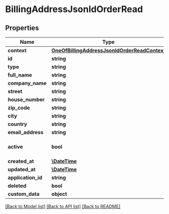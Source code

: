 # BillingAddressJsonldOrderRead

## Properties
Name | Type | Description | Notes
------------ | ------------- | ------------- | -------------
**context** | [**OneOfBillingAddressJsonldOrderReadContext**](OneOfBillingAddressJsonldOrderReadContext.md) |  | [optional] 
**id** | **string** |  | [optional] 
**type** | **string** |  | [optional] 
**full_name** | **string** |  | [optional] 
**company_name** | **string** |  | [optional] 
**street** | **string** |  | [optional] 
**house_number** | **string** |  | [optional] 
**zip_code** | **string** |  | [optional] 
**city** | **string** |  | [optional] 
**country** | **string** |  | [optional] 
**email_address** | **string** |  | [optional] 
**active** | **bool** |  | [optional] [default to true]
**created_at** | [**\DateTime**](\DateTime.md) |  | [optional] 
**updated_at** | [**\DateTime**](\DateTime.md) |  | [optional] 
**application_id** | **string** |  | [optional] 
**deleted** | **bool** |  | [optional] 
**custom_data** | **object** |  | [optional] 

[[Back to Model list]](../../README.md#documentation-for-models) [[Back to API list]](../../README.md#documentation-for-api-endpoints) [[Back to README]](../../README.md)

